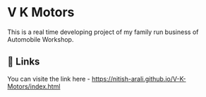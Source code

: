 
# V K Motors

This is a real time developing project of my family run business of Automobile Workshop.


## 🔗 Links

You can visite the link here - https://nitish-arali.github.io/V-K-Motors/index.html
